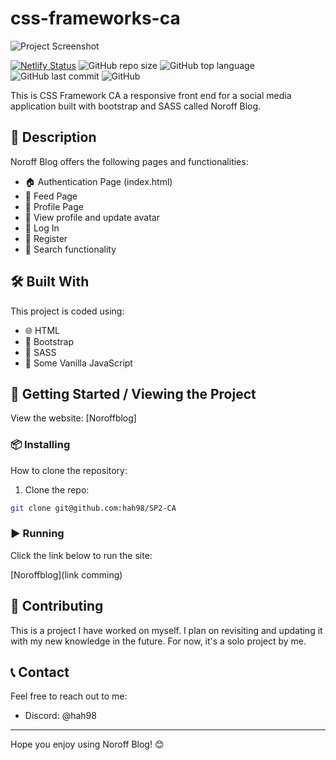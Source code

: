 # css-frameworks-ca
![Project Screenshot](https://github.com/hah98/SP2-CA/assets/74331454/7ef16508-01a9-4f65-8084-5a3ebf645755)

[![Netlify Status](https://api.netlify.com/api/v1/badges/7028a48d-837b-4c97-89cc-7a4937e01c9c/deploy-status)](https://app.netlify.com/sites/hibosp2/deploys)
![GitHub repo size](https://img.shields.io/github/repo-size/hah98/SP2-CA)
![GitHub top language](https://img.shields.io/github/languages/top/hah98/SP2-CA)
![GitHub last commit](https://img.shields.io/github/last-commit/hah98/SP2-CA)
![GitHub](https://img.shields.io/github/license/hah98/SP2-CA)

This is CSS Framework CA a responsive front end for a social media application built with bootstrap and SASS called Noroff Blog.

## 📜 Description

Noroff Blog offers the following pages and functionalities:

- 🏠 Authentication Page (index.html)
- 📜 Feed Page
- 👤 Profile Page
- 👤 View profile and update avatar
- 🔑 Log In
- 📝 Register
- 🔎 Search functionality

## 🛠️ Built With

This project is coded using:

- 🌐 HTML
- 💄 Bootstrap
- 🎨 SASS
- 📜 Some Vanilla JavaScript


## 🚀 Getting Started / Viewing the Project

View the website: [Noroffblog]

### 📦 Installing

How to clone the repository:

1. Clone the repo:

```bash
git clone git@github.com:hah98/SP2-CA

```

### ▶️ Running

Click the link below to run the site:

[Noroffblog](link comming)

## 🤝 Contributing

This is a project I have worked on myself. I plan on revisiting and updating it with my new knowledge in the future. For now, it's a solo project by me.

## 📞 Contact

Feel free to reach out to me:

- Discord: @hah98

---

Hope you enjoy using Noroff Blog! 😊
